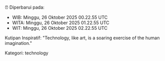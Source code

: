 ⏰ Diperbarui pada:
- WIB: Minggu, 26 Oktober 2025 00.22.55 UTC
- WITA: Minggu, 26 Oktober 2025 01.22.55 UTC
- WIT: Minggu, 26 Oktober 2025 02.22.55 UTC

Kutipan Inspiratif:
"Technology, like art, is a soaring exercise of the human imagination."


Kategori: technology

